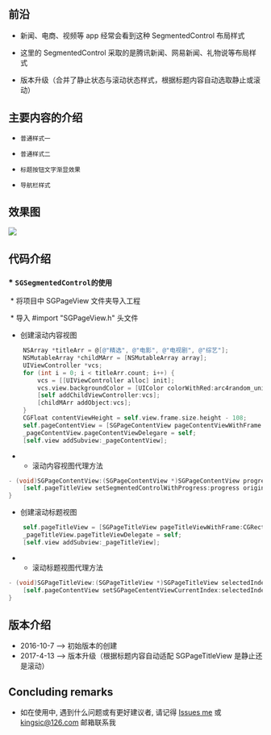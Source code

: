 
## 前沿

* 新闻、电商、视频等 app 经常会看到这种 SegmentedControl 布局样式

* 这里的 SegmentedControl 采取的是腾讯新闻、网易新闻、礼物说等布局样式

* 版本升级（合并了静止状态与滚动状态样式，根据标题内容自动选取静止或滚动）


## 主要内容的介绍

* `普通样式一`<br>

* `普通样式二`<br>

* `标题按钮文字渐显效果`<br>

* `导航栏样式`<br>


## 效果图

![](https://github.com/kingsic/SGSegmentedControl/raw/master/Gif/sorgle.gif) 


## 代码介绍

### * `SGSegmentedControl的使用`<br>

  * 将项目中 SGPageView 文件夹导入工程

  * 导入 #import "SGPageView.h" 头文件
  
* 创建滚动内容视图

```Objective-C
    NSArray *titleArr = @[@"精选", @"电影", @"电视剧", @"综艺"];
    NSMutableArray *childMArr = [NSMutableArray array];
    UIViewController *vcs;
    for (int i = 0; i < titleArr.count; i++) {
        vcs = [[UIViewController alloc] init];
        vcs.view.backgroundColor = [UIColor colorWithRed:arc4random_uniform(255) / 255.0 green:arc4random_uniform(255) / 255.0 blue:arc4random_uniform(255) / 255.0 alpha:1.0];
        [self addChildViewController:vcs];
        [childMArr addObject:vcs];
    }
    CGFloat contentViewHeight = self.view.frame.size.height - 108;
    self.pageContentView = [SGPageContentView pageContentViewWithFrame:CGRectMake(0, 108, self.view.frame.size.width, contentViewHeight) parentVC:self childVCs:childMArr];
    _pageContentView.pageContentViewDelegare = self;
    [self.view addSubview:_pageContentView];
```

* * 滚动内容视图代理方法

```Objective-C
- (void)SGPageContentView:(SGPageContentView *)SGPageContentView progress:(CGFloat)progress originalIndex:(NSInteger)originalIndex targetIndex:(NSInteger)targetIndex {
    [self.pageTitleView setSegmentedControlWithProgress:progress originalIndex:originalIndex targetIndex:targetIndex];
}
```

* 创建滚动标题视图

```Objective-C
    self.pageTitleView = [SGPageTitleView pageTitleViewWithFrame:CGRectMake(0, 64, self.view.frame.size.width, 44) titleNames:titleArr];
    _pageTitleView.pageTitleViewDelegate = self;
    [self.view addSubview:_pageTitleView];
```

* * 滚动标题视图代理方法

```Objective-C
- (void)SGPageTitleView:(SGPageTitleView *)SGPageTitleView selectedIndex:(NSInteger)selectedIndex {
    [self.pageContentView setSGPageCententViewCurrentIndex:selectedIndex];
}
```


## 版本介绍

* 2016-10-7  --> 初始版本的创建
* 2017-4-13 --> 版本升级（根据标题内容自动适配 SGPageTitleView 是静止还是滚动）


## Concluding remarks

* 如在使用中, 遇到什么问题或有更好建议者, 请记得 [Issues me](https://github.com/kingsic/SGSegmentedControl/issues) 或 kingsic@126.com 邮箱联系我

